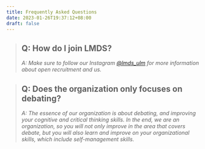```yaml
---
title: Frequently Asked Questions
date: 2023-01-26T19:37:12+08:00
draft: false
---
```

> ## **Q﻿: How do I join LMDS?**
>
> *A: Make sure to follow our Instagram [@lmds_ulm](https://www.instagram.com/lmds_ulm/) for more information about open recruitment and us.*

> ## **Q﻿: Does the organization only focuses on debating?**
>
> *A: The essence of our organization is about debating, and improving your cognitive and critical thinking skills. In the end, we are an organization, so you will not only improve in the area that covers debate, but you will also learn and improve on your organizational skills, which include self-management skills.*